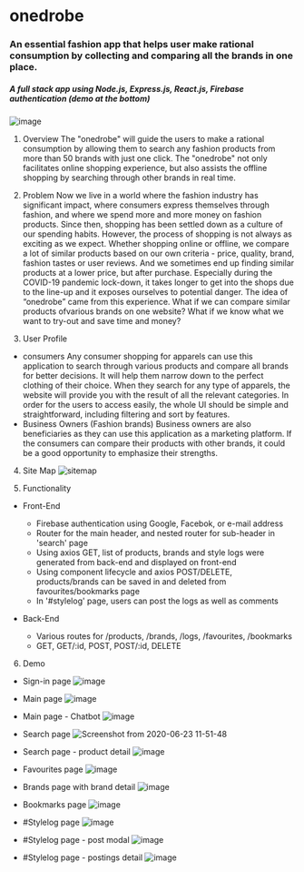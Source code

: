 # onedrobe

### An essential fashion app that helps user make rational consumption by collecting and comparing all the brands in one place.

##### A full stack app using Node.js, Express.js, React.js, Firebase authentication (demo at the bottom)

![image](https://user-images.githubusercontent.com/59567530/85420309-059e8d00-b541-11ea-96dd-48f651c77d88.png)


01. Overview
The "onedrobe" will guide the users to make a rational consumption by allowing them to search any fashion products from more than 50 brands with just one click. The "onedrobe" not only facilitates online shopping experience, but also assists the offline shopping by searching through other brands in real time.

02. Problem
Now we live in a world where the fashion industry has significant impact, where consumers express themselves through fashion, and where we spend more and more money on fashion products. Since then, shopping has been settled down as a culture of our spending habits.
However, the process of shopping is not always as exciting as we expect. Whether shopping online or offline, we compare a lot of similar products based on our own criteria - price, quality, brand, fashion tastes or user reviews. And we sometimes end up finding similar products at a lower price, but after purchase. Especially during the COVID-19 pandemic lock-down, it takes longer to get into the shops due to the line-up and it exposes ourselves to potential danger.
The idea of “onedrobe” came from this experience. What if we can compare similar products ofvarious brands on one website? What if we know what we want to try-out and save time and money?

03. User Profile
- consumers
    Any consumer shopping for apparels can use this application to search through various products and compare all brands for better decisions. It will help them narrow down to the perfect clothing of their choice. When they search for any type of apparels, the website will provide you with the result of all the relevant categories. In order for the users to access easily, the whole UI should be simple and straightforward, including filtering and sort by features.
- Business Owners (Fashion brands)
    Business owners are also beneficiaries as they can use this application as a marketing platform. If the consumers can compare their products with other brands, it could be a good opportunity to emphasize their strengths.

04. Site Map
![sitemap](https://user-images.githubusercontent.com/59567530/85421254-392de700-b542-11ea-97f8-92eeeaecb36e.png)

05. Functionality
- Front-End
    - Firebase authentication using Google, Facebok, or e-mail address
    - Router for the main header, and nested router for sub-header in 'search' page
    - Using axios GET, list of products, brands and style logs were generated from back-end and displayed on front-end
    - Using component lifecycle and axios POST/DELETE, products/brands can be saved in and deleted from favourites/bookmarks page
    - In '#stylelog' page, users can post the logs as well as comments

- Back-End
    - Various routes for /products, /brands, /logs, /favourites, /bookmarks
    - GET, GET/:id, POST, POST/:id, DELETE

06. Demo

- Sign-in page
![image](https://user-images.githubusercontent.com/59567530/85425740-8fe9ef80-b547-11ea-896a-2e4399c2dd1f.png)

- Main page
![image](https://user-images.githubusercontent.com/59567530/85425824-b0b24500-b547-11ea-8365-949112e61b40.png)

- Main page - Chatbot
![image](https://user-images.githubusercontent.com/59567530/85425937-d2abc780-b547-11ea-9c52-db10c44a4c23.png)

- Search page
![Screenshot from 2020-06-23 11-51-48](https://user-images.githubusercontent.com/59567530/85426114-0981dd80-b548-11ea-8072-4f29036ecb7c.png)

- Search page - product detail
![image](https://user-images.githubusercontent.com/59567530/85426170-1c94ad80-b548-11ea-93ee-cf9e622ae0ba.png)

- Favourites page
![image](https://user-images.githubusercontent.com/59567530/85426244-30401400-b548-11ea-9396-1f1d9b6c835e.png)

- Brands page with brand detail
![image](https://user-images.githubusercontent.com/59567530/85426289-451ca780-b548-11ea-991d-a33c4ff0db64.png)

- Bookmarks page
![image](https://user-images.githubusercontent.com/59567530/85426363-5d8cc200-b548-11ea-96b5-ba9a6f2efc71.png)

- #Stylelog page
![image](https://user-images.githubusercontent.com/59567530/85426403-6c737480-b548-11ea-91d7-86147209b922.png)

- #Stylelog page - post modal
![image](https://user-images.githubusercontent.com/59567530/85426464-7dbc8100-b548-11ea-8ade-d90a4e58b43f.png)

- #Stylelog page - postings detail
![image](https://user-images.githubusercontent.com/59567530/85426579-acd2f280-b548-11ea-9ff9-da3289ffdfb4.png)
